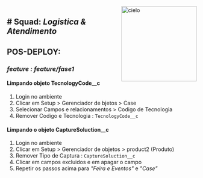<img src="./img/cielo.png" alt="cielo" align="right" width="200"/>

## # Squad: *Logistica & Atendimento*

## POS-DEPLOY:

### _feature : feature/fase1_

#### Limpando objeto **TecnologyCode__c**
1. Login no ambiente
2. Clicar em Setup > Gerenciador de bjetos > Case
3. Selecionar Campos e relacionamentos > Codigo de Tecnologia
4. Remover Codigo e Tecnologia : `TecnologyCode__c`
   
#### Limpando o objeto **CaptureSoluction__c**
1. Login no ambiente
2. Clicar em Setup > Gerenciador de objetos > product2 (Produto)
3. Remover Tipo de Captura : `CaptureSoluction__c`
4. Clicar em campos excluidos e em apagar o campo
5. Repetir os passos acima para *"Feira e Eventos"* e *"Case"*